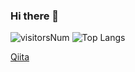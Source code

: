 ### Hi there 👋
![visitorsNum](https://count.getloli.com/get/@trimscash "visitorrrrrrrrrrrrs")
![Top Langs](https://github-readme-stats.vercel.app/api/top-langs/?username=trimscash&layout=compact)

[Qiita](https://qiita.com/trimscash)
